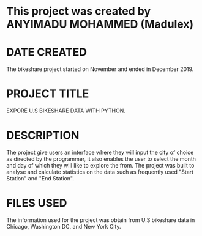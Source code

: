 # This project was created by ANYIMADU MOHAMMED (Madulex)
# __DATE CREATED__
The bikeshare project started on November and ended in December 2019.

# __PROJECT TITLE__
EXPORE U.S BIKESHARE DATA WITH PYTHON.

# __DESCRIPTION__
The project give users an interface where they will input the city of choice as directed by the programmer, it also enables the user to select the month and day of which they will like to explore the from.
The project was built to analyse and calculate statistics on the data such as frequently used "Start Station" and "End Station".

# __FILES USED__
The information used for the project was obtain from U.S bikeshare data in Chicago, Washington DC, and New York City.
